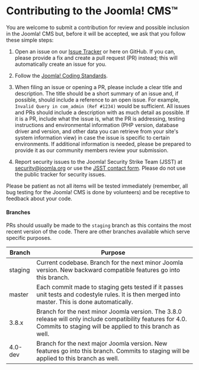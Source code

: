 Contributing to the Joomla! CMS™
===============
You are welcome to submit a contribution for review and possible inclusion in the Joomla! CMS but, before it will be accepted, we ask that you follow these simple steps:

1) Open an issue on our [Issue Tracker](https://issues.joomla.org/) or here on GitHub. If you can, please provide a fix and create a pull request (PR) instead; this will automatically create an issue for you.

2) Follow the [Joomla! Coding Standards](https://joomla.github.io/coding-standards).

3) When filing an issue or opening a PR, please include a clear title and description.  The title should be a short summary of an issue and, if possible, should include a reference to an open issue.  For example, `Invalid Query in com_admin (Ref #1234)` would be sufficient.  All issues and PRs should include a description with as much detail as possible. 
If it is a PR, include what the issue is, what the PR is addressing, testing instructions and environmental information (PHP version, database driver and version, and other data you can retrieve from your site's system information view) in case the issue is specific to certain environments.  If additional information is needed, please be prepared to provide it as our community members review your submission.

4) Report security issues to the Joomla! Security Strike Team (JSST) at security@joomla.org or use the [JSST contact form](https://developer.joomla.org/contact-security-team.html). Please do not use the public tracker for security issues.

Please be patient as not all items will be tested immediately (remember, all bug testing for the Joomla! CMS is done by volunteers) and be receptive to feedback about your code.

#### Branches
PRs should usually be made to the `staging` branch as this contains the most recent version of the code.
There are other branches available which serve specific purposes.

| Branch | Purpose |
| ------ | ------- |
| staging | Current codebase. Branch for the next minor Joomla version. New backward compatible features go into this branch. |
| master | Each commit made to staging gets tested if it passes unit tests and codestyle rules. It is then merged into master. This is done automatically. |
| 3.8.x | Branch for the next minor Joomla version. The 3.8.0 release will only include compatibility features for 4.0. Commits to staging will be applied to this branch as well. |
| 4.0-dev | Branch for the next major Joomla version. New features go into this branch. Commits to staging will be applied to this branch as well. |
